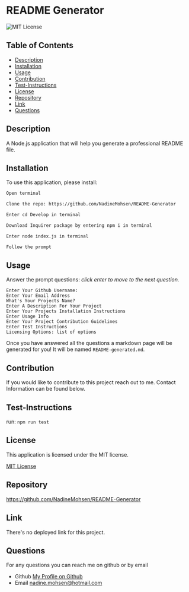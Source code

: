 # README Generator
  ![MIT License](https://img.shields.io/badge/license-MIT-blue)


## Table of Contents
  - [Description](#description)
  - [Installation](#installation)
  - [Usage](#usage)
  - [Contribution](#contribution)
  - [Test-Instructions](#test-instructions)
  - [License](#license)
  - [Repository](#repository)
  - [Link](#link)
  - [Questions](#questions)

## Description
A Node.js application that will help you generate a professional README file.

## Installation
To use this application, please install: 

```md 
Open terminal

Clone the repo: https://github.com/NadineMohsen/README-Generator

Enter cd Develop in terminal

Download Inquirer package by entering npm i in terminal

Enter node index.js in terminal

Follow the prompt
```

## Usage
Answer the prompt questions: _click enter to move to the next question._

```
Enter Your Github Username:
Enter Your Email Address
What's Your Projects Name?
Enter A Description For Your Project
Enter Your Projects Installation Instructions
Enter Usage Info
Enter Your Project Contribution Guidelines
Enter Test Instructions
Licensing Options: list of options
```

Once you have answered all the questions a markdown page will be generated for you!
It will be named `README-generated.md`.

## Contribution

If you would like to contribute to this project reach out to me. Contact Information can be found below.

## Test-Instructions
run: `npm run test`

## License
This application is licensed under the MIT license.

[MIT License](https://opensource.org/licenses/BSD-3-Clause)

## Repository
https://github.com/NadineMohsen/README-Generator

## Link 
There's no deployed link for this project.

## Questions
For any questions you can reach me on github or by email
- Github [My Profile on Github](https://github.com/NadineMohsen)
- Email nadine.mohsen@hotmail.com